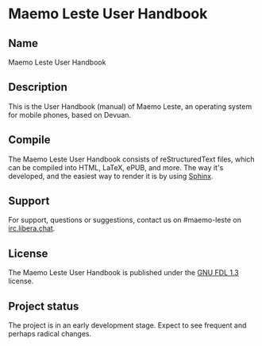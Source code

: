 # Maemo Leste User Handbook

## Name
Maemo Leste User Handbook

## Description
This is the User Handbook (manual) of Maemo Leste, an operating system for mobile phones, based on Devuan.

## Compile
The Maemo Leste User Handbook consists of reStructuredText files, which can be compiled into HTML, LaTeX, ePUB, and more.
The way it's developed, and the easiest way to render it is by using [Sphinx](https://www.sphinx-doc.org/).

## Support
For support, questions or suggestions, contact us on #maemo-leste on [irc.libera.chat](ircs://irc.libera.chat/#maemo-leste).

## License
The Maemo Leste User Handbook is published under the [GNU FDL 1.3](https://www.gnu.org/licenses/fdl-1.3.en.html) license.

## Project status
The project is in an early development stage. Expect to see frequent and perhaps radical changes.
